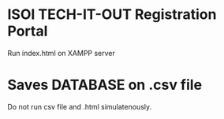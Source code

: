 # ISOI TECH-IT-OUT Registration Portal
Run index.html on XAMPP server

# Saves DATABASE on .csv file 
Do not run csv file and .html simulatenously. 
